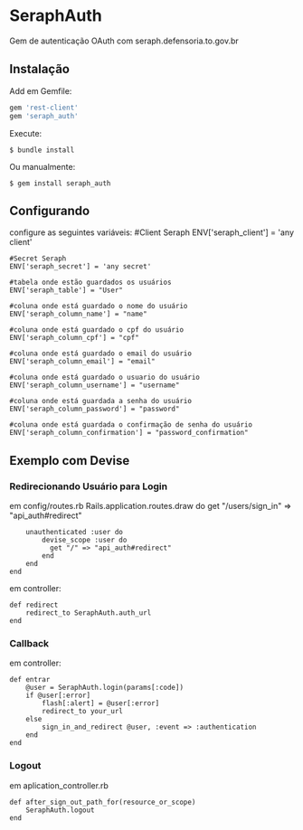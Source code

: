 # SeraphAuth

Gem de autenticação OAuth com seraph.defensoria.to.gov.br

## Instalação

Add em Gemfile:

```ruby
gem 'rest-client'
gem 'seraph_auth'
```

Execute:

    $ bundle install

Ou manualmente:

    $ gem install seraph_auth

## Configurando

configure as seguintes variáveis:
	#Client Seraph
	ENV['seraph_client'] = 'any client' 

	#Secret Seraph
    ENV['seraph_secret'] = 'any secret'

	#tabela onde estão guardados os usuários
    ENV['seraph_table'] = "User"

    #coluna onde está guardado o nome do usuário
    ENV['seraph_column_name'] = "name"

    #coluna onde está guardado o cpf do usuário
    ENV['seraph_column_cpf'] = "cpf" 

    #coluna onde está guardado o email do usuário
    ENV['seraph_column_email'] = "email" 

    #coluna onde está guardado o usuario do usuário
    ENV['seraph_column_username'] = "username" 

    #coluna onde está guardada a senha do usuário
    ENV['seraph_column_password'] = "password"

    #coluna onde está guardada o confirmação de senha do usuário
    ENV['seraph_column_confirmation'] = "password_confirmation"

## Exemplo com Devise

### Redirecionando Usuário para Login

em config/routes.rb
	Rails.application.routes.draw do
  		get "/users/sign_in" => "api_auth#redirect"

		unauthenticated :user do
		    devise_scope :user do
		      get "/" => "api_auth#redirect"
		    end
		end
	end

em controller:

	def redirect
		redirect_to SeraphAuth.auth_url
	end

### Callback

em controller:
	
	def entrar
		@user = SeraphAuth.login(params[:code])
		if @user[:error]
			flash[:alert] = @user[:error]
			redirect_to your_url 
		else
			sign_in_and_redirect @user, :event => :authentication
		end
	end

### Logout
	
em aplication_controller.rb

	def after_sign_out_path_for(resource_or_scope)
	    SeraphAuth.logout
	end



